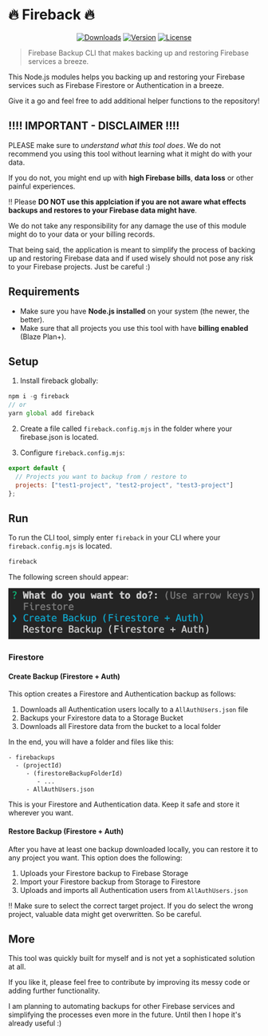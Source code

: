 # 🔥 Fireback 🔥

<p align="center">
  <a href="https://www.npmjs.com/package/fireback"><img src="https://badgen.net/npm/dm/fireback" alt="Downloads"></a>
  <a href="https://www.npmjs.com/package/fireback"><img src="https://badgen.net/npm/v/fireback" alt="Version"></a>
  <a href="https://www.npmjs.com/package/fireback"><img src="https://badgen.net/npm/license/fireback" alt="License"></a>
 </p>
</p>

> Firebase Backup CLI that makes backing up and restoring Firebase services a breeze.

This Node.js modules helps you backing up and restoring your Firebase services such as Firebase Firestore or Authentication in a breeze.

Give it a go and feel free to add additional helper functions to the repository!

## ‼️‼️ IMPORTANT - DISCLAIMER ‼️‼️

PLEASE make sure to _understand what this tool does_. We do not recommend you using this tool without learning what it might do with your data.

If you do not, you might end up with **high Firebase bills**, **data loss** or other painful experiences.

‼️ Please **DO NOT use this applciation if you are not aware what effects backups and restores to your Firebase data might have**.

We do not take any responsibility for any damage the use of this module might do to your data or your billing records.

That being said, the application is meant to simplify the process of backing up and restoring Firebase data and if used wisely should not pose any risk to your Firebase projects. Just be careful :)

## Requirements

- Make sure you have **Node.js installed** on your system (the newer, the better).
- Make sure that all projects you use this tool with have **billing enabled** (Blaze Plan+).

## Setup

1. Install fireback globally:

```js
npm i -g fireback
// or
yarn global add fireback
```

2. Create a file called `fireback.config.mjs` in the folder where your firebase.json is located.

3. Configure `fireback.config.mjs`:

```js
export default {
  // Projects you want to backup from / restore to
  projects: ["test1-project", "test2-project", "test3-project"]
};
```

## Run

To run the CLI tool, simply enter `fireback` in your CLI where your `fireback.config.mjs` is located.

```bash
fireback
```

The following screen should appear:

![startscreen](https://github.com/lupas/fireback/blob/master/docs/startscreen.png?raw=true "Start Screen")

### Firestore

#### Create Backup (Firestore + Auth)

This option creates a Firestore and Authentication backup as follows:

1. Downloads all Authentication users locally to a `AllAuthUsers.json` file
2. Backups your Fxirestore data to a Storage Bucket
3. Downloads all Firestore data from the bucket to a local folder

In the end, you will have a folder and files like this:

```
- firebackups
  - (projectId)
     - (firestoreBackupFolderId)
        - ...
     - AllAuthUsers.json
```

This is your Firestore and Authentication data. Keep it safe and store it wherever you want.

#### Restore Backup (Firestore + Auth)

After you have at least one backup downloaded locally, you can restore it to any project you want. This option does the following:

1. Uploads your Firestore backup to Firebase Storage
2. Import your Firestore backup from Storage to Firestore
3. Uploads and imports all Authentication users from `AllAuthUsers.json`

‼️ Make sure to select the correct target project. If you do select the wrong project, valuable data might get overwritten. So be careful.

## More

This tool was quickly built for myself and is not yet a sophisticated solution at all.

If you like it, please feel free to contribute by improving its messy code or adding further functionality.

I am planning to automating backups for other Firebase services and simplifying the processes even more in the future. Until then I hope it's already useful :)
